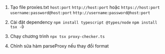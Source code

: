 1. Tạo file proxies.txt
    `host:port`
    `http://host:port` hoặc `https://host:port`
    `username:password@host:port`
    `http://username:password@host:port`
2. Cài đặt dependency
    `npm install typescript @types/node`
    `npm install tsx -D`
3. Chạy chương trình
    `npx tsx proxy-checker.ts`

4. Chỉnh sửa hàm parseProxy nếu thay đổi format
